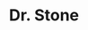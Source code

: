 ---
layout: lecteur.njk
tags : stone

title : Dr. Stone
episode : 07
saison : 1
iframe : https://dood.to/e/zy3f8xve338h

cc :  VostFr
---